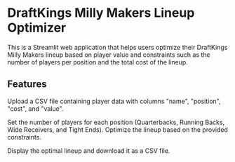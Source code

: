 # DraftKings Milly Makers Lineup Optimizer


This is a Streamlit web application that helps users optimize their DraftKings Milly Makers lineup based on player value and constraints such as the number of players per position and the total cost of the lineup.

## Features

Upload a CSV file containing player data with columns "name", "position", "cost", and "value".

Set the number of players for each position (Quarterbacks, Running Backs, Wide Receivers, and Tight Ends).
Optimize the lineup based on the provided constraints.

Display the optimal lineup and download it as a CSV file.
